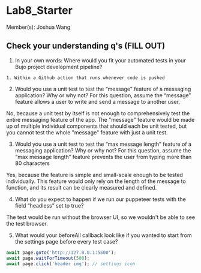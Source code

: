 # Lab8_Starter

Member(s): Joshua Wang

## Check your understanding q's (FILL OUT)
1. In your own words: Where would you fit your automated tests in your Bujo project development pipeline?

`1. Within a Github action that runs whenever code is pushed`

2. Would you use a unit test to test the “message” feature of a messaging application? Why or why not? For this question, assume the “message” feature allows a user to write and send a message to another user.

No, because a unit test by itself is not enough to comprehensively test the entire messaging feature of the app. The "message" feature would be made up of multiple individual components that should each be unit tested, but you cannot test the whole "message" feature with just a unit test.

3. Would you use a unit test to test the “max message length” feature of a messaging application? Why or why not? For this question, assume the “max message length” feature prevents the user from typing more than 80 characters

Yes, because the feature is simple and small-scale enough to be tested individually. This feature would only rely on the length of the message to function, and its result can be clearly measured and defined.

4. What do you expect to happen if we run our puppeteer tests with the field “headless” set to true?

The test would be run without the browser UI, so we wouldn't be able to see the test browser.

5. What would your beforeAll callback look like if you wanted to start from the settings page before every test case?

```javascript
await page.goto('http://127.0.0.1:5500');
await page.waitForTimeout(500);
await page.click('header img'); // settings icon
```